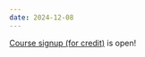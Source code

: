 ```yaml
---
date: 2024-12-08
---
```

[Course signup (for credit)](https://registrar.mit.edu/registration-academics/registration-information/iap-registration) is open!
